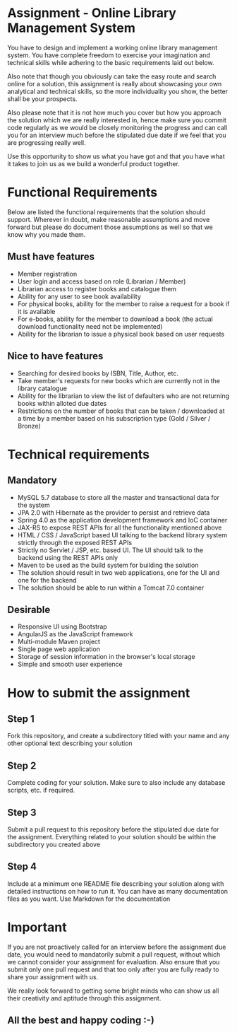 # Assignment - Online Library Management System

You have to design and implement a working online library management system. You have complete freedom to exercise your imagination and technical skills while adhering to the basic requirements laid out below.

Also note that though you obviously can take the easy route and search online for a solution, this assignment is really about showcasing your own analytical and technical skills, so the more individuality you show, the better shall be your prospects.

Also please note that it is not how much you cover but how you approach the solution which we are really interested in, hence make sure you commit code regularly as we would be closely monitoring the progress and can call you for an interview much before the stipulated due date if we feel that you are progressing really well.

Use this opportunity to show us what you have got and that you have what it takes to join us as we build a wonderful product together.

# Functional Requirements
Below are listed the functional requirements that the solution should support. Wherever in doubt, make reasonable assumptions and move forward but please do document those assumptions as well so that we know why you made them.

## Must have features
- Member registration
- User login and access based on role (Librarian / Member)
- Librarian access to register books and catalogue them
- Ability for any user to see book availability
- For physical books, ability for the member to raise a request for a book if it is available
- For e-books, ability for the member to download a book (the actual download functionality need not be implemented)
- Ability for the librarian to issue a physical book based on user requests

## Nice to have features
- Searching for desired books by ISBN, Title, Author, etc.
- Take member's requests for new books which are currently not in the library catalogue
- Ability for the librarian to view the list of defaulters who are not returning books within alloted due dates
- Restrictions on the number of books that can be taken / downloaded at a time by a member based on his subscription type (Gold / Silver / Bronze)

# Technical requirements
## Mandatory
- MySQL 5.7 database to store all the master and transactional data for the system
- JPA 2.0 with Hibernate as the provider to persist and retrieve data
- Spring 4.0 as the application development framework and IoC container
- JAX-RS to expose REST APIs for all the functionality mentioned above
- HTML / CSS / JavaScript based UI talking to the backend library system strictly through the exposed REST APIs
- Strictly no Servlet / JSP, etc. based UI. The UI should talk to the backend using the REST APIs only
- Maven to be used as the build system for building the solution
- The solution should result in two web applications, one for the UI and one for the backend
- The solution should be able to run within a Tomcat 7.0 container

## Desirable
- Responsive UI using Bootstrap
- AngularJS as the JavaScript framework
- Multi-module Maven project
- Single page web application
- Storage of session information in the browser's local storage
- Simple and smooth user experience
 
# How to submit the assignment
## Step 1
Fork this repository, and create a subdirectory titled with your name and any other optional text describing your solution
## Step 2
Complete coding for your solution. Make sure to also include any database scripts, etc. if required.
## Step 3
Submit a pull request to this repository before the stipulated due date for the assignment. Everything related to your solution should be within the subdirectory you created above
## Step 4
Include at a minimum one README file describing your solution along with detailed instructions on how to run it. You can have as many documentation files as you want. Use Markdown for the documentation

# Important
If you are not proactively called for an interview before the assignment due date, you would need to mandatorily submit a pull request, without which we cannot consider your assignment for evaluation. Also ensure that you submit only one pull request and that too only after you are fully ready to share your assignment with us.

We really look forward to getting some bright minds who can show us all their creativity and aptitude through this assignment.

## All the best and happy coding :-)


